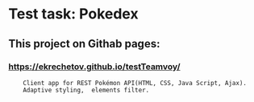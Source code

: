 # Test task: Pokedex
## This project on Githab pages:
### https://ekrechetov.github.io/testTeamvoy/

        Client app for REST Pokémon API(HTML, CSS, Java Script, Ajax).
        Adaptive styling,  elements filter.
